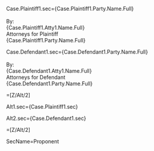 Case.Plaintiff1.sec={Case.Plaintiff1.Party.Name.Full}<br><br>By: <br>{Case.Plaintiff1.Atty1.Name.Full}<br>Attorneys for Plaintiff<br>{Case.Plaintiff1.Party.Name.Full}

Case.Defendant1.sec={Case.Defendant1.Party.Name.Full}<br><br>By: <br>{Case.Defendant1.Atty1.Name.Full}<br>Attorneys for Defendant<br>{Case.Defendant1.Party.Name.Full}

=[Z/Alt/2]

Alt1.sec={Case.Plaintiff1.sec}

Alt2.sec={Case.Defendant1.sec}

=[Z/Alt/2]

SecName=Proponent
